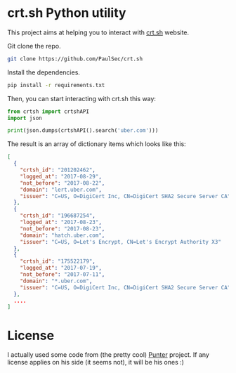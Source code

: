 crt.sh Python utility
========


This project aims at helping you to interact with [crt.sh](https://crt.sh) website. 

Git clone the repo. 

```bash
git clone https://github.com/PaulSec/crt.sh
```

Install the dependencies.

```bash
pip install -r requirements.txt
```

Then, you can start interacting with crt.sh this way: 

```python
from crtsh import crtshAPI
import json

print(json.dumps(crtshAPI().search('uber.com')))
```

The result is an array of dictionary items which looks like this: 

```json 
[
  {
    "crtsh_id": "201202462",
    "logged_at": "2017-08-29",
    "not_before": "2017-08-22",
    "domain": "lert.uber.com",
    "issuer": "C=US, O=DigiCert Inc, CN=DigiCert SHA2 Secure Server CA"
  },
  {
    "crtsh_id": "196687254",
    "logged_at": "2017-08-23",
    "not_before": "2017-08-23",
    "domain": "hatch.uber.com",
    "issuer": "C=US, O=Let's Encrypt, CN=Let's Encrypt Authority X3"
  },
  {
    "crtsh_id": "175522179",
    "logged_at": "2017-07-19",
    "not_before": "2017-07-11",
    "domain": "*.uber.com",
    "issuer": "C=US, O=DigiCert Inc, CN=DigiCert SHA2 Secure Server CA"
  },
  ....
]
```

License
========

I actually used some code from (the pretty cool) [Punter](https://github.com/nethunteros/punter/) project.
If any license applies on his side (it seems not), it will be his ones :) 